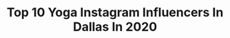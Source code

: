 ---
title: Top 10 Yoga Instagram Influencers In Dallas In 2020
description: >-
  Find top yoga Instagram influencers in Dallas in 2020. Most popular hashtags: #yoga #desdanee #quarantine #love.
platform: Instagram
profiles:
  - username: "britt.rainwater"
    fullname: >-
      BRITT RAINWATER 💧
    location: "United States"
    followers: 18980
    engagement: 303
    commentsToLikes: 0.064983
    avatar: "https://scontent-ams4-1.cdninstagram.com/v/t51.2885-19/s320x320/83509494_560344531493985_3625158148232314880_n.jpg?_nc_ht=scontent-ams4-1.cdninstagram.com&_nc_ohc=mqtntjSvHxsAX-tHuLO&oh=3aea61b82776c77d6614a40756b904a5&oe=5EB8B098"
    verified: false
    hashtags: "#yoga, #welovetravel, #yachtlife, #mindsetshift"
  - username: "desdanee"
    fullname: >-
      IamDesdanee
    location: "United States"
    followers: 16080
    engagement: 173
    commentsToLikes: 0.048494
    avatar: "https://scontent-ams4-1.cdninstagram.com/v/t51.2885-19/s320x320/82780282_631712480925761_2238569982973706240_n.jpg?_nc_ht=scontent-ams4-1.cdninstagram.com&_nc_ohc=HZBCuew_hzAAX_zMRzk&oh=7f1bdea281a51c46d64c8837754265ab&oe=5EB952F2"
    verified: false
    hashtags: "#dallasphotographers, #austinmodels, #desdanee, #yogi"
  - username: "thenevaehtae"
    fullname: >-
      Nevaeh Tae
    location: "United States"
    followers: 141649
    engagement: 835
    commentsToLikes: 0.015322
    avatar: "https://scontent-lhr8-1.cdninstagram.com/v/t51.2885-19/s320x320/92460258_3146850008681280_6028982856255012864_n.jpg?_nc_ht=scontent-lhr8-1.cdninstagram.com&_nc_ohc=MXrhl5vBKKsAX-KGO4I&oh=8f540edbb59b2b3a0662297d7d40d4d8&oe=5EBAC0C7"
    verified: false
    hashtags: "#white, #fishnet, #dallasmodel, #blessed"
  - username: "soniaazadtv"
    fullname: >-
      SoniaAzadTV
    location: "United States"
    followers: 10486
    engagement: 562
    commentsToLikes: 0.081468
    avatar: "https://scontent-atl3-1.cdninstagram.com/v/t51.2885-19/s320x320/60811538_324998874837133_2499586471380385792_n.jpg?_nc_ht=scontent-atl3-1.cdninstagram.com&_nc_ohc=EJ-Q8NrzowQAX8CLnrX&oh=e0d3f8d5fd85ee194628b1f17ff9e1d0&oe=5EBB14FE"
    verified: false
    hashtags: "#nofilter, #fakebae, #ilovela, #tragedy"
  - username: "we.the.birds"
    fullname: >-
      WE THE BIRDS
    location: "United States"
    followers: 27189
    engagement: 300
    commentsToLikes: 0.014650
    avatar: "https://scontent-lht6-1.cdninstagram.com/v/t51.2885-19/s320x320/66032569_381211122534845_2946800675515793408_n.jpg?_nc_ht=scontent-lht6-1.cdninstagram.com&_nc_ohc=V6J3CpLpEbQAX-7sLbu&oh=e486bb1176d8a729b4a310d62500d367&oe=5EB2512E"
    verified: false
    hashtags: "#dallaschiropractor, #atmydesk, #togetherapart, #stars"
  - username: "nataliaavegaa"
    fullname: >-
      NATALIA VEGA
    location: "United States"
    followers: 8776
    engagement: 505
    commentsToLikes: 0.021407
    avatar: "https://scontent-ams4-1.cdninstagram.com/v/t51.2885-19/s320x320/70497715_2350883618573258_6300334994480955392_n.jpg?_nc_ht=scontent-ams4-1.cdninstagram.com&_nc_ohc=hZrE0zp5bDIAX8uEwVi&oh=535f9e9c1dffc806f3f2e442ed7ffbcd&oe=5EB83583"
    verified: false
    hashtags: "#ahimsa, #photoshopfix, #cleanpic, #vegantacos"
  - username: "lucky_boo_tzu"
    fullname: >-
      Lucky Boo 🍀🌵
    location: "United States"
    followers: 3695
    engagement: 1115
    commentsToLikes: 0.119035
    avatar: "https://scontent-ams4-1.cdninstagram.com/v/t51.2885-19/s320x320/87672190_132348104822255_2561241169296097280_n.jpg?_nc_ht=scontent-ams4-1.cdninstagram.com&_nc_ohc=M33ZVGBm2xYAX_xqkoT&oh=a950c7094bcbf41b6b8e46909f1ec037&oe=5EBBCF76"
    verified: false
    hashtags: "#stayhome, #aprilfoolsday, #tentaclestuesday, #shihtzu"
  - username: "kaceymontoya"
    fullname: >-
      K A C E Y   M O N T O Y A
    location: "United States"
    followers: 37478
    engagement: 268
    commentsToLikes: 0.050640
    avatar: "https://scontent-lht6-1.cdninstagram.com/v/t51.2885-19/s320x320/79363842_868358086955416_2072231014905675776_n.jpg?_nc_ht=scontent-lht6-1.cdninstagram.com&_nc_ohc=rT-33qSpkRsAX-He61M&oh=3b75349892446609b8f3bbe9b5c68377&oe=5EB3AD7E"
    verified: true
    hashtags: "#shermanoaks, #loseanhourofsleep, #chihuahuasofinstagram, #coronavirusbirthday2020"
  - username: "chefakiraback"
    fullname: >-
      Akira Back (백승욱)
    location: "United States"
    followers: 40594
    engagement: 446
    commentsToLikes: 0.006058
    avatar: "https://scontent-ams4-1.cdninstagram.com/v/t51.2885-19/s320x320/69405107_2453086331588614_3064200247887527936_n.jpg?_nc_ht=scontent-ams4-1.cdninstagram.com&_nc_ohc=Ovf92gX8JGIAX8uu-Nd&oh=bcad9ba803b0d31bf1435490c2a9bbee&oe=5EB14889"
    verified: true
    hashtags: "#wakeup, #groceryshopping, #beveryhills, #camo"
  - username: "thebalancedpt"
    fullname: >-
      Dr. Dava Nichol // PT + Yoga
    location: "United States"
    followers: 51161
    engagement: 138
    commentsToLikes: 0.064716
    avatar: "https://scontent-ams4-1.cdninstagram.com/v/t51.2885-19/s320x320/43914918_186154935608824_4475728648283881472_n.jpg?_nc_ht=scontent-ams4-1.cdninstagram.com&_nc_ohc=vwEVJlP6vIwAX_zJBRu&oh=a8cb93563bfb0cbbe714529e0c809861&oe=5EB2827C"
    verified: false
    hashtags: "#anklemobility, #mobilityseries, #physicaltherapy, #mobilitydrills"
---